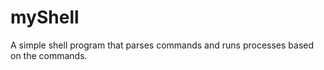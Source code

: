 myShell
=======

A simple shell program that parses commands and runs processes based on the commands.

